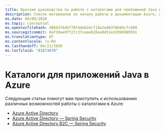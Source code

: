 ```yaml
---
title: Краткие руководства по работе с каталогами для приложений Java в Azure
description: Список материалов по началу работы в документации Azure, касающейся каталогов для приложений Java.
ms.date: 04/09/2020
ms.topic: conceptual
ms.openlocfilehash: d8663f6dbf78f44eb24cf19a2ed8376604cfc489
ms.sourcegitcommit: 0af39ee9ff27c37ceeeb28ea9d51e32995989591
ms.translationtype: HT
ms.contentlocale: ru-RU
ms.lasthandoff: 04/21/2020
ms.locfileid: "81673670"
---
```

# <a name="directories-for-java-apps-on-azure"></a>Каталоги для приложений Java в Azure

Следующие статьи помогут вам приступить к использованию различных возможностей работы с каталогами в Azure:

- [Azure Active Directory](/azure/active-directory/develop/quickstart-v2-java-webapp)
- [Azure Active Directory — Spring Security](/azure/developer/java/spring-framework/configure-spring-boot-starter-java-app-with-azure-active-directory)
- [Azure Active Directory B2C — Spring Security](/azure/developer/java/spring-framework/configure-spring-boot-starter-java-app-with-azure-active-directory-b2c-oidc)
